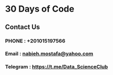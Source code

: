 # 30 Days of Code
## Contact Us 
### PHONE : +201015197566
### Email : nabieh.mostafa@yahoo.com
### Telegram : https://t.me/Data_ScienceClub
